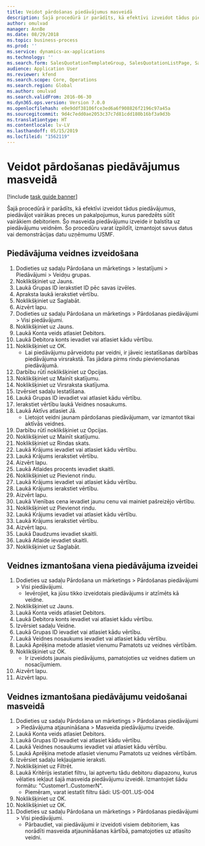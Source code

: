 ```yaml
---
title: Veidot pārdošanas piedāvājumus masveidā
description: Šajā procedūrā ir parādīts, kā efektīvi izveidot tādus piedāvājumus, piedāvājot vairākas preces un pakalpojumus, kurus paredzēts sūtīt vairākiem debitoriem.
author: omulvad
manager: AnnBe
ms.date: 08/29/2018
ms.topic: business-process
ms.prod: ''
ms.service: dynamics-ax-applications
ms.technology: ''
ms.search.form: SalesQuotationTemplateGroup, SalesQuotationListPage, SalesCreateQuotation, SalesQuotationTable, SysQueryForm
audience: Application User
ms.reviewer: kfend
ms.search.scope: Core, Operations
ms.search.region: Global
ms.author: omulvad
ms.search.validFrom: 2016-06-30
ms.dyn365.ops.version: Version 7.0.0
ms.openlocfilehash: e0e9ddf38106fce3ed6a6f908826f2196c97a45a
ms.sourcegitcommit: 9d4c7edd0ae2053c37c7d81cdd180b16bf3a9d3b
ms.translationtype: HT
ms.contentlocale: lv-LV
ms.lasthandoff: 05/15/2019
ms.locfileid: "1562119"
---
```

# <a name="mass-create-sales-quotations"></a>Veidot pārdošanas piedāvājumus masveidā

[!include [task guide banner](../../includes/task-guide-banner.md)]

Šajā procedūrā ir parādīts, kā efektīvi izveidot tādus piedāvājumus, piedāvājot vairākas preces un pakalpojumus, kurus paredzēts sūtīt vairākiem debitoriem. Šo masveida piedāvājumu izveide ir balstīta uz piedāvājumu veidnēm. Šo procedūru varat izpildīt, izmantojot savus datus vai demonstrācijas datu uzņēmumu USMF.


## <a name="create-a-quotation-template"></a>Piedāvājuma veidnes izveidošana
1. Dodieties uz sadaļu Pārdošana un mārketings > Iestatījumi > Piedāvājumi > Veidņu grupas.
2. Noklikšķiniet uz Jauns.
3. Laukā Grupas ID ierakstiet ID pēc savas izvēles.
4. Apraksta laukā ierakstiet vērtību.
5. Noklikšķiniet uz Saglabāt.
6. Aizvērt lapu.
7. Dodieties uz sadaļu Pārdošana un mārketings > Pārdošanas piedāvājumi > Visi piedāvājumi.
8. Noklikšķiniet uz Jauns.
9. Laukā Konta veids atlasiet Debitors.
10. Laukā Debitora konts ievadiet vai atlasiet kādu vērtību.
11. Noklikšķiniet uz OK.
    * Lai piedāvājumu pārveidotu par veidni, ir jāveic iestatīšanas darbības piedāvājuma virsrakstā. Tas jādara pirms rindu pievienošanas piedāvājumā.   
12. Darbību rūtī noklikšķiniet uz Opcijas.
13. Noklikšķiniet uz Mainīt skatījumu.
14. Noklikšķiniet uz Virsraksta skatījuma.
15. Izvērsiet sadaļu Iestatīšana.
16. Laukā Grupas ID ievadiet vai atlasiet kādu vērtību.
17. Ierakstiet vērtību laukā Veidnes nosaukums.
18. Laukā Aktīvs atlasiet Jā.
    * Lietojot veidni jaunam pārdošanas piedāvājumam, var izmantot tikai aktīvās veidnes.  
19. Darbību rūtī noklikšķiniet uz Opcijas.
20. Noklikšķiniet uz Mainīt skatījumu.
21. Noklikšķiniet uz Rindas skats.
22. Laukā Krājums ievadiet vai atlasiet kādu vērtību.
23. Laukā Krājums ierakstiet vērtību.
24. Aizvērt lapu.
25. Laukā Atlaides procents ievadiet skaitli.
26. Noklikšķiniet uz Pievienot rindu.
27. Laukā Krājums ievadiet vai atlasiet kādu vērtību.
28. Laukā Krājums ierakstiet vērtību.
29. Aizvērt lapu.
30. Laukā Vienības cena ievadiet jaunu cenu vai mainiet pašreizējo vērtību.
31. Noklikšķiniet uz Pievienot rindu.
32. Laukā Krājums ievadiet vai atlasiet kādu vērtību.
33. Laukā Krājums ierakstiet vērtību.
34. Aizvērt lapu.
35. Laukā Daudzums ievadiet skaitli.
36. Laukā Atlaide ievadiet skaitli.
37. Noklikšķiniet uz Saglabāt.

## <a name="apply-the-template-to-create-a-single-quotation"></a>Veidnes izmantošana viena piedāvājuma izveidei
1. Dodieties uz sadaļu Pārdošana un mārketings > Pārdošanas piedāvājumi > Visi piedāvājumi.
    * Ievērojiet, ka jūsu tikko izveidotais piedāvājums ir atzīmēts kā veidne.  
2. Noklikšķiniet uz Jauns.
3. Laukā Konta veids atlasiet Debitors.
4. Laukā Debitora konts ievadiet vai atlasiet kādu vērtību.
5. Izvērsiet sadaļu Veidne.
6. Laukā Grupas ID ievadiet vai atlasiet kādu vērtību.
7. Laukā Veidnes nosaukums ievadiet vai atlasiet kādu vērtību.
8. Laukā Aprēķina metode atlasiet vienumu Pamatots uz veidnes vērtībām.
9. Noklikšķiniet uz OK.
    * Ir izveidots jaunais piedāvājums, pamatojoties uz veidnes datiem un nosacījumiem.  
10. Aizvērt lapu.
11. Aizvērt lapu.

## <a name="apply-the-template-to-mass-create-quotations"></a>Veidnes izmantošana piedāvājumu veidošanai masveidā
1. Dodieties uz sadaļu Pārdošana un mārketings > Pārdošanas piedāvājumi > Piedāvājuma atjaunināšana > Masveida piedāvājumu izveide.
2. Laukā Konta veids atlasiet Debitors.
3. Laukā Grupas ID ievadiet vai atlasiet kādu vērtību.
4. Laukā Veidnes nosaukums ievadiet vai atlasiet kādu vērtību.
5. Laukā Aprēķina metode atlasiet vienumu Pamatots uz veidnes vērtībām.
6. Izvērsiet sadaļu Iekļaujamie ieraksti.
7. Noklikšķiniet uz Filtrēt.
8. Laukā Kritērijs iestatiet filtru, lai aptvertu tādu debitoru diapazonu, kurus vēlaties iekļaut šajā masveida piedāvājumu izveidē. Izmantojiet šādu formātu: "Customer1..CustomerN".
    * Piemēram, varat iestatīt filtru šādi: US-001..US-004  
9. Noklikšķiniet uz OK.
10. Noklikšķiniet uz OK.
11. Dodieties uz sadaļu Pārdošana un mārketings > Pārdošanas piedāvājumi > Visi piedāvājumi.
    * Pārbaudiet, vai piedāvājumi ir izveidoti visiem debitoriem, kas norādīti masveida atjaunināšanas kārtībā, pamatojoties uz atlasīto veidni.  

